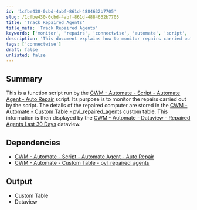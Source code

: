 ```yaml
---
id: '1cfbe430-0cbd-4abf-861d-4884632b7705'
slug: /1cfbe430-0cbd-4abf-861d-4884632b7705
title: 'Track Repaired Agents'
title_meta: 'Track Repaired Agents'
keywords: ['monitor', 'repairs', 'connectwise', 'automate', 'script', 'custom', 'table', 'dataview']
description: 'This document explains how to monitor repairs carried out by the ConnectWise Automate script, detailing the storage of repair information in a custom table and its display in a dataview for easy access to recent repairs.'
tags: ['connectwise']
draft: false
unlisted: false
---
```


## Summary

This is a function script run by the [CWM - Automate - Script - Automate Agent - Auto Repair](/docs/7c0947f0-306b-4ae0-9bd7-dd15dfb0008c) script. Its purpose is to monitor the repairs carried out by the script. The details of the repaired computer are stored in the [CWM - Automate - Custom Table - pvl_repaired_agents](/docs/1258c674-8d60-446d-a3c6-f3295ee682cf) custom table. This information is then displayed by the [CWM - Automate - Dataview - Repaired Agents Last 30 Days](/docs/cafd4aba-ae71-4098-bde5-52173cdc0427) dataview.

## Dependencies

- [CWM - Automate - Script - Automate Agent - Auto Repair](/docs/7c0947f0-306b-4ae0-9bd7-dd15dfb0008c)
- [CWM - Automate - Custom Table - pvl_repaired_agents](/docs/1258c674-8d60-446d-a3c6-f3295ee682cf)

## Output

- Custom Table
- Dataview


